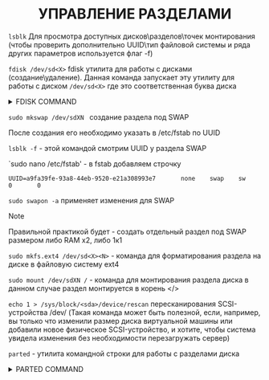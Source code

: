 <div align="center">

# УПРАВЛЕНИЕ РАЗДЕЛАМИ

</div>
  
`lsblk` Для просмотра доступных дисков\разделов\точек монтирования (чтобы проверить дополнительно UUID\тип файловой системы и ряда других параметров используется флаг -f)

`fdisk /dev/sd<X>` fdisk утилита для работы с дисками (создание\удаление). Данная команда запускает эту утилиту для работы с диском `/dev/sd<X>` где <X> это соответственная буква диска

<details>
  <summary>FDISK COMMAND</summary>

- l: Выводит список всех дисков и их разделов.
- p: Показать таблицу разделов для выбранного диска.
- m: Показать справку для утилиты fdisk.
- u: Показывает размеры разделов в секторах, а не в байтах.
- s: Выводит размер выбранного раздела в килобайтах.
- n: Создает новый раздел.
- t: Изменяет тип выбранного раздела.
- d: Удаляет выбранный раздел.
- v: Выводит подробную информацию о диске и разделах.
- h: Выводит справку о доступных ключах командной строки.
- w: Сохранить изменения и выйти из утилиты fdisk.
- q: Выйти из утилиты fdisk без сохранения изменений.

</details>

`sudo mkswap /dev/sdXN ` создание раздела под SWAP

После создания его необходимо указать в /etc/fstab по UUID

`lsblk -f` - этой командой смотрим UUID у раздела SWAP

`sudo nano /etc/fstab' - в fstab добавляем строчку

`UUID=a9fa39fe-93a8-44eb-9520-e21a308993e7       none    swap    sw      0       0`

`sudo swapon -a` применяет изменения для SWAP



> [!NOTE]
> Правильной практикой будет - создать отдельный раздел под SWAP размером либо RAM x2, либо 1к1
> 

`sudo mkfs.ext4 /dev/sd<X><N>` - команда для форматирования раздела <N> на диске <X> в файловую систему ext4

`sudo mount /dev/sdXN /` - команда для монтирования раздела <N> диска <X> в данном случае раздел монтируется в корень </>

`echo 1 > /sys/block/<sda>/device/rescan`  пересканирования SCSI-устройства /dev/<sda> (Такая команда может быть полезной, если, например, вы только что изменили размер диска виртуальной машины или добавили новое физическое SCSI-устройство, и хотите, чтобы система увидела изменения без необходимости перезагружать сервер)

`parted` - утилита командной строки для работы с разделами диска

<details>
  <summary>PARTED COMMAND</summary>

- mklabel/mkl - создать новую таблицу разделов на диске.
- mkpart/mkp - создать новый раздел на диске.
- rm - удалить указанный раздел.
- resizepart/rsp - изменить размер указанного раздела.
- print p - вывести информацию о разделах на диске.
- set - установить значение для флага раздела.
- help h - вывести справку по командам parted.
- quit q - выйти из утилиты parted.

</details>
